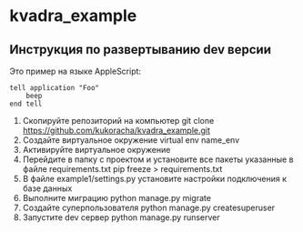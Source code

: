 # kvadra_example

## Инструкция по развертыванию dev версии

Это пример на языке AppleScript:

    tell application "Foo"
        beep
    end tell

1. Скопируйте репозиторий на компьютер 
    git clone https://github.com/kukoracha/kvadra_example.git
2. Создайте виртуальное окружение 
    virtual env name_env
3. Активируйте виртуальное окружение 
4. Перейдите в папку с проектом и установите все пакеты указанные в файле requirements.txt 
    pip freeze > requirements.txt
5. В файле example1/settings.py установите настройки подключения к базе данных
6. Выполните миграцию 
    python manage.py migrate
7. Создайте суперпользователя 
    python manage.py createsuperuser
8. Запустите dev сервер 
    python manage.py runserver
